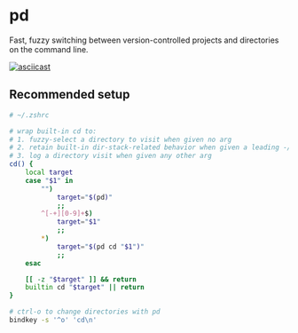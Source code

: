 pd
==

Fast, fuzzy switching between version-controlled projects and directories on the
command line.

[![asciicast][ascii-svg]][ascii]

Recommended setup
-----------------

```sh
# ~/.zshrc

# wrap built-in cd to:
# 1. fuzzy-select a directory to visit when given no arg
# 2. retain built-in dir-stack-related behavior when given a leading -/+ numeric arg
# 3. log a directory visit when given any other arg
cd() {
    local target
    case "$1" in
        "")
            target="$(pd)"
            ;;
        ^[-+][0-9]+$)
            target="$1"
            ;;
        *)
            target="$(pd cd "$1")"
            ;;
    esac

    [[ -z "$target" ]] && return
    builtin cd "$target" || return
}

# ctrl-o to change directories with pd
bindkey -s '^o' 'cd\n'
```

[ascii-svg]: https://asciinema.org/a/sqrGsf4drptaOyU6UUaJ4OSgN.svg
[ascii]: https://asciinema.org/a/sqrGsf4drptaOyU6UUaJ4OSgN
